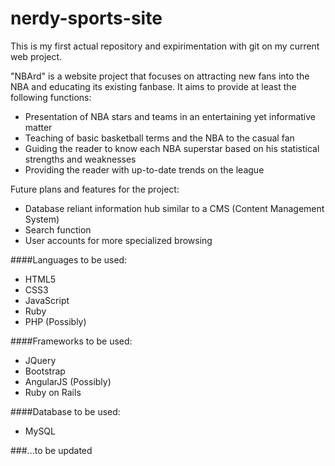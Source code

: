 # nerdy-sports-site
This is my first actual repository and expirimentation with git on my current web project.

"NBArd" is a website project that focuses on attracting new fans into the NBA and educating its existing fanbase. It aims to
provide at least the following functions:

* Presentation of NBA stars and teams in an entertaining yet informative matter
* Teaching of basic basketball terms and the NBA to the casual fan
* Guiding the reader to know each NBA superstar based on his statistical strengths and weaknesses
* Providing the reader with up-to-date trends on the league

Future plans and features for the project:

* Database reliant information hub similar to a CMS (Content Management System)
* Search function
* User accounts for more specialized browsing

####Languages to be used:

* HTML5
* CSS3
* JavaScript
* Ruby
* PHP (Possibly)

####Frameworks to be used:

* JQuery
* Bootstrap
* AngularJS (Possibly)
* Ruby on Rails

####Database to be used:

* MySQL

###...to be updated